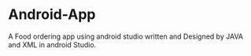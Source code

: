# Android-App
A Food ordering app  using android studio written and Designed by JAVA and XML in  android Studio.   
